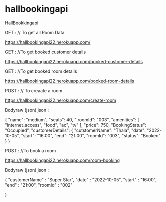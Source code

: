 # hallbookingapi

HallBookkingapi

GET : // To get all Room Data

https://hallbookingapi22.herokuapp.com/

GET : //To get booked customer details

https://hallbookingapi22.herokuapp.com/booked-customer-details

GET : //To get booked room details

https://hallbookingapi22.herokuapp.com/booked-room-details

POST : // To creaate a room

https://hallbookingapi22.herokuapp.com/create-room

Bodyraw (json) json :

{ "name": "medium", "seats": 40, " roomId": "003", "amenities": [ "internet_access", "food", "ac", "tv" ], "price": 750, "BookingStatus": "Occupied", "customerDetails": { "cutstomerName": "Thala", "date": "2022-10-05", "start": "16:00", "end": "21:00", "roomId": "003", "status": "Booked" } }

POST : //To book a room

https://hallbookingapi22.herokuapp.com/room-booking

Bodyraw (json) json :

{ "customerName" : "Super Star", "date" : "2022-10-05", "start" : "16:00", "end" : "21:00", "roomId" : "002"

}

